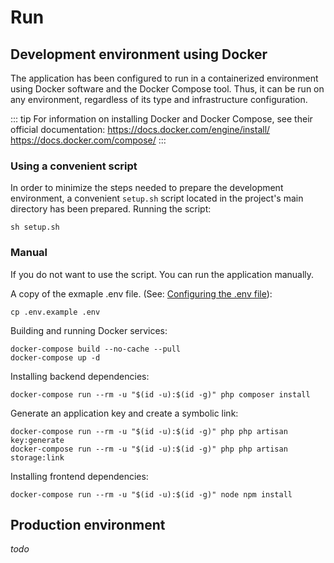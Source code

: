 # Run

## Development environment using Docker
The application has been configured to run in a containerized environment using Docker software and the Docker Compose tool. Thus, it can be run on any environment, regardless of its type and infrastructure configuration.

::: tip
For information on installing Docker and Docker Compose, see their official documentation:
https://docs.docker.com/engine/install/
https://docs.docker.com/compose/
:::
### Using a convenient script
In order to minimize the steps needed to prepare the development environment, a convenient `setup.sh` script located in the project's main directory has been prepared. Running the script:
```
sh setup.sh
```

### Manual
If you do not want to use the script. You can run the application manually.


A copy of the exmaple .env file. (See: [Configuring the .env file](/en/technical/configure.html#the-env-file)):
```
cp .env.example .env
```

Building and running Docker services:
```
docker-compose build --no-cache --pull
docker-compose up -d
```

Installing backend dependencies:
```
docker-compose run --rm -u "$(id -u):$(id -g)" php composer install
```

Generate an application key and create a symbolic link:
```
docker-compose run --rm -u "$(id -u):$(id -g)" php php artisan key:generate
docker-compose run --rm -u "$(id -u):$(id -g)" php php artisan storage:link
```

Installing frontend dependencies:
```
docker-compose run --rm -u "$(id -u):$(id -g)" node npm install
```

## Production environment
*todo*